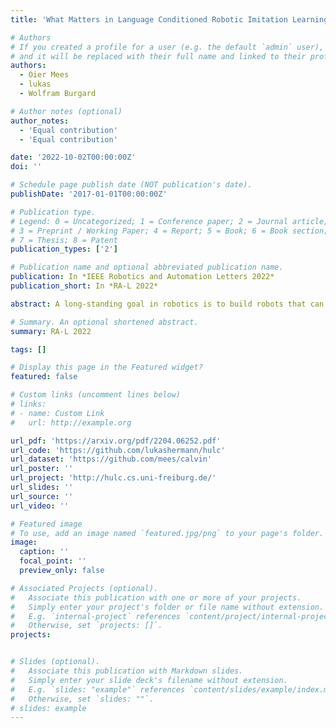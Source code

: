```yaml
---
title: 'What Matters in Language Conditioned Robotic Imitation Learning over Unstructured Data'

# Authors
# If you created a profile for a user (e.g. the default `admin` user), write the username (folder name) here
# and it will be replaced with their full name and linked to their profile.
authors:
  - Oier Mees
  - lukas
  - Wolfram Burgard

# Author notes (optional)
author_notes:
  - 'Equal contribution'
  - 'Equal contribution'

date: '2022-10-02T00:00:00Z'
doi: ''

# Schedule page publish date (NOT publication's date).
publishDate: '2017-01-01T00:00:00Z'

# Publication type.
# Legend: 0 = Uncategorized; 1 = Conference paper; 2 = Journal article;
# 3 = Preprint / Working Paper; 4 = Report; 5 = Book; 6 = Book section;
# 7 = Thesis; 8 = Patent
publication_types: ['2']

# Publication name and optional abbreviated publication name.
publication: In *IEEE Robotics and Automation Letters 2022*
publication_short: In *RA-L 2022*

abstract: A long-standing goal in robotics is to build robots that can perform a wide range of daily tasks from perceptions obtained with their onboard sensors and specified only via natural language. While recently substantial advances have been achieved in language-driven robotics by leveraging end-to-end learning from pixels, there is no clear and well-understood process for making various design choices due to the underlying variation in setups. In this paper, we conduct an extensive study of the most critical challenges in learning language conditioned policies from offline free-form imitation datasets. We further identify architectural and algorithmic techniques that improve performance, such as a hierarchical decomposition of the robot control learning, a multimodal transformer encoder, discrete latent plans and a self-supervised contrastive loss that aligns video and language representations. By combining the results of our investigation with our improved model components, we are able to present a novel approach that significantly outperforms the state of the art on the challenging language conditioned long-horizon robot manipulation CALVIN benchmark. We have  open-sourced our implementation to facilitate future research in learning to perform many complex manipulation skills in a row specified with natural language. Codebase and trained models available at [http://hulc.cs.uni-freiburg.de](http://hulc.cs.uni-freiburg.de) 

# Summary. An optional shortened abstract.
summary: RA-L 2022

tags: []

# Display this page in the Featured widget?
featured: false

# Custom links (uncomment lines below)
# links:
# - name: Custom Link
#   url: http://example.org

url_pdf: 'https://arxiv.org/pdf/2204.06252.pdf'
url_code: 'https://github.com/lukashermann/hulc'
url_dataset: 'https://github.com/mees/calvin'
url_poster: ''
url_project: 'http://hulc.cs.uni-freiburg.de/'
url_slides: ''
url_source: ''
url_video: ''

# Featured image
# To use, add an image named `featured.jpg/png` to your page's folder.
image:
  caption: ''
  focal_point: ''
  preview_only: false

# Associated Projects (optional).
#   Associate this publication with one or more of your projects.
#   Simply enter your project's folder or file name without extension.
#   E.g. `internal-project` references `content/project/internal-project/index.md`.
#   Otherwise, set `projects: []`.
projects:


# Slides (optional).
#   Associate this publication with Markdown slides.
#   Simply enter your slide deck's filename without extension.
#   E.g. `slides: "example"` references `content/slides/example/index.md`.
#   Otherwise, set `slides: ""`.
# slides: example
---
```

